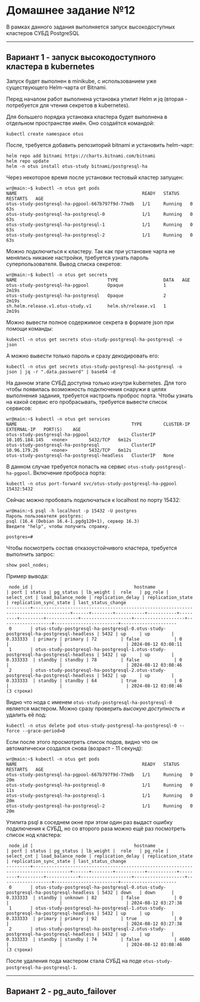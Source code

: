  
# Домашнее задание №12
В рамках данного задания выполняется запуск высокодоступных кластеров СУБД PostgreSQL

---
## Вариант 1 - запуск высокодоступного кластера в kubernetes
Запуск будет выполнен в minikube, c использованием уже существующего Helm-чарта от Bitnami.

Перед началом работ выполнена установка утилит Helm и jq (вторая - потребуется для чтения секретов в kubernetes).

Для большего порядка установка кластера будет выполнена в отдельном пространстве имён. Оно создаётся командой:
```
kubectl create namespace otus
```
После, требуется добавить репозиторий bitnami и установить helm-чарт:
```
helm repo add bitnami https://charts.bitnami.com/bitnami
helm repo update
helm -n otus install otus-study bitnami/postgresql-ha
```
Через некоторое время после установки тестовый кластер запущен:
```
wr@main:~$ kubectl -n otus get pods
NAME                                               READY   STATUS    RESTARTS   AGE
otus-study-postgresql-ha-pgpool-667b797f9d-77mdb   1/1     Running   0          63s
otus-study-postgresql-ha-postgresql-0              1/1     Running   0          63s
otus-study-postgresql-ha-postgresql-1              1/1     Running   0          63s
otus-study-postgresql-ha-postgresql-2              1/1     Running   0          63s
```
Можно подключиться к кластеру. Так как при установке чарта не менялись никакие настройки, требуется узнать пароль суперпользователя. Вывод списка секретов:
```
wr@main:~$ kubectl -n otus get secrets 
NAME                                  TYPE                 DATA   AGE
otus-study-postgresql-ha-pgpool       Opaque               1      2m19s
otus-study-postgresql-ha-postgresql   Opaque               2      2m19s
sh.helm.release.v1.otus-study.v1      helm.sh/release.v1   1      2m19s
```
Можно вывести полное содержимое секрета в формате json при помощи команды:
```
kubectl -n otus get secrets otus-study-postgresql-ha-postgresql -o json
```
А можно вывести только пароль и сразу декодировать его:
```
kubectl -n otus get secrets otus-study-postgresql-ha-postgresql -o json | jq -r ".data.password" | base64 -d
```
На данном этапе СУБД доступна только изнутри kubernetes. Для того чтобы появилась возможность подключения снаружи в целях выполнения задания, требуется настроить проброс порта. Чтобы узнать на какой сервис его пробрасывать, требуется вывести список сервисов:
```
wr@main:~$ kubectl -n otus get services
NAME                                           TYPE        CLUSTER-IP       EXTERNAL-IP   PORT(S)    AGE
otus-study-postgresql-ha-pgpool                ClusterIP   10.105.184.145   <none>        5432/TCP   6m12s
otus-study-postgresql-ha-postgresql            ClusterIP   10.96.179.26     <none>        5432/TCP   6m12s
otus-study-postgresql-ha-postgresql-headless   ClusterIP   None 
```
В данном случае требуется попасть на сервис `otus-study-postgresql-ha-pgpool`. Включение проброса порта:
```
kubectl -n otus port-forward svc/otus-study-postgresql-ha-pgpool 15432:5432
```
Сейчас можно пробовать подключаться к localhost по порту 15432:
```
wr@main:~$ psql -h localhost -p 15432 -U postgres
Пароль пользователя postgres: 
psql (16.4 (Debian 16.4-1.pgdg120+1), сервер 16.3)
Введите "help", чтобы получить справку.

postgres=# 
```
Чтобы посмотреть состав отказоустойчивого кластера, требуется выполнить запрос:
```
show pool_nodes;
```
Пример вывода:
```
 node_id |                                      hostname                                      | port | status | pg_status | lb_weight |  role   | pg_role | select_cnt | load_balance_node | replication_delay | replication_state | replication_sync_state | last_status_change  
---------+------------------------------------------------------------------------------------+------+--------+-----------+-----------+---------+---------+------------+-------------------+-------------------+-------------------+------------------------+---------------------
 0       | otus-study-postgresql-ha-postgresql-0.otus-study-postgresql-ha-postgresql-headless | 5432 | up     | up        | 0.333333  | primary | primary | 72         | false             | 0                 |                   |                        | 2024-08-12 03:08:11
 1       | otus-study-postgresql-ha-postgresql-1.otus-study-postgresql-ha-postgresql-headless | 5432 | up     | up        | 0.333333  | standby | standby | 78         | false             | 0                 |                   |                        | 2024-08-12 03:08:46
 2       | otus-study-postgresql-ha-postgresql-2.otus-study-postgresql-ha-postgresql-headless | 5432 | up     | up        | 0.333333  | standby | standby | 64         | true              | 0                 |                   |                        | 2024-08-12 03:08:46
(3 строки)
```
Видно что нода с именем `otus-study-postgresql-ha-postgresql-0` является мастером. Можно сразу проверить *высокую доступность* и удалить её под:
```
kubectl -n otus delete pod otus-study-postgresql-ha-postgresql-0 --force --grace-period=0
```
Если после этого просмотреть список подов, видно что он автоматически создался снова (возраст - 11 секунд):
```
wr@main:~$ kubectl -n otus get pods
NAME                                               READY   STATUS    RESTARTS   AGE
otus-study-postgresql-ha-pgpool-667b797f9d-77mdb   1/1     Running   0          20m
otus-study-postgresql-ha-postgresql-0              1/1     Running   0          11s
otus-study-postgresql-ha-postgresql-1              1/1     Running   0          20m
otus-study-postgresql-ha-postgresql-2              1/1     Running   0          20m
```
Утилита psql в соседнем окне при этом один раз выдаст ошибку подключения к СУБД, но со второго раза можно ещё раз посмотреть список нод кластера:
```
 node_id |                                      hostname                                      | port | status | pg_status | lb_weight |  role   | pg_role | select_cnt | load_balance_node | replication_delay | replication_state | replication_sync_state | last_status_change  
---------+------------------------------------------------------------------------------------+------+--------+-----------+-----------+---------+---------+------------+-------------------+-------------------+-------------------+------------------------+---------------------
 0       | otus-study-postgresql-ha-postgresql-0.otus-study-postgresql-ha-postgresql-headless | 5432 | down   | down      | 0.333333  | standby | unknown | 82         | false             | 0                 |                   |                        | 2024-08-12 03:27:38
 1       | otus-study-postgresql-ha-postgresql-1.otus-study-postgresql-ha-postgresql-headless | 5432 | up     | up        | 0.333333  | primary | primary | 92         | true              | 0                 |                   |                        | 2024-08-12 03:27:38
 2       | otus-study-postgresql-ha-postgresql-2.otus-study-postgresql-ha-postgresql-headless | 5432 | up     | up        | 0.333333  | standby | standby | 74         | false             | 4600              |                   |                        | 2024-08-12 03:08:46
(3 строки)
```
После удаления пода мастером стала СУБД на поде `otus-study-postgresql-ha-postgresql-1`.

---
## Вариант 2 - pg_auto_failover
